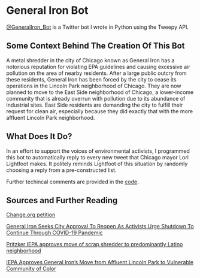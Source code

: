 # General Iron Bot
[@GeneralIron_Bot](https://twitter.com/GeneralIron_Bot) is a Twitter bot I wrote in Python using the Tweepy API.

## Some Context Behind The Creation Of This Bot
A metal shredder in the city of Chicago known as General Iron has a notorious reputation for violating EPA guidelines and causing excessive air pollution on the area of nearby residents. After a large public outcry from these residents, General Iron has been forced by the city to cease its operations in the Lincoln Park neighborhood of Chicago. They are now planned to move to the East Side neighborhood of Chicago, a lower-income community that is already overrun with pollution due to its abundance of industrial sites. East Side residents are demanding the city to fulfill their request for clean air, especially because they did exactly that with the more affluent Lincoln Park neighborhood.

## What Does It Do?
In an effort to support the voices of environmental activists, I programmed this bot to automatically reply to every new tweet that Chicago mayor Lori Lightfoot makes. It politely reminds Lightfoot of this situation by randomly choosing a reply from a pre-constructed list.

Further techincal comments are provided in the [code](https://github.com/John256145/general-iron-bot/blob/master/GIbot.py).

## Sources and Further Reading
[Change.org petition](https://www.change.org/p/j-b-pritzker-stop-poisoning-our-children-keep-infamous-polluter-general-iron-out-of-chicago-5eb924c4-05a5-4b56-a472-66230229afe4)

[General Iron Seeks City Approval To Reopen As Activists Urge Shutdown To Continue Through COVID-19 Pandemic](https://blockclubchicago.org/2020/08/03/general-iron-seeks-city-approval-to-reopen-as-activists-urge-shutdown-to-continue-through-covid-19-pandemic/)

[Pritzker IEPA approves move of scrap shredder to predominantly Latino neighborhood](https://www.chicagotribune.com/news/environment/ct-general-iron-chicago-state-allows-move-20200625-n7x5mbv7fnfxtdqoxyp5xpr3o4-story.html)

[IEPA Approves General Iron’s Move from Affluent Lincoln Park to Vulnerable Community of Color](https://www.nrdc.org/media/2020/200625-0)
